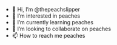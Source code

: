 - 👋 Hi, I’m @thepeachslipper
- 👀 I’m interested in peaches
- 🌱 I’m currently learning peaches
- 💞️ I’m looking to collaborate on peaches
- 📫 How to reach me peaches

<!---
thepeachslipper/thepeachslipper is a ✨ special ✨ repository because its `README.md` (this file) appears on your GitHub profile.
You can click the Preview link to take a look at your changes.
--->
